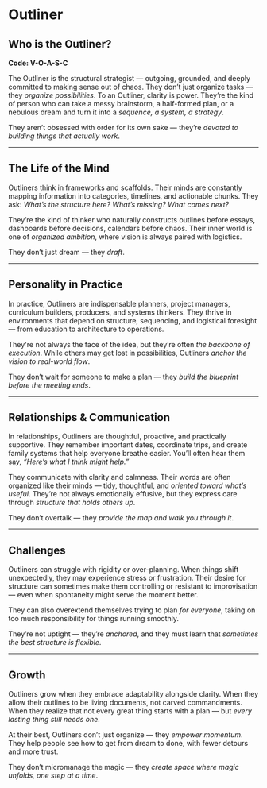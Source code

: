# Outliner
## Who is the Outliner?
**Code: V-O-A-S-C**

The Outliner is the structural strategist — outgoing, grounded, and deeply committed to making sense out of chaos. They don’t just organize tasks — they *organize possibilities*. To an Outliner, clarity is power. They’re the kind of person who can take a messy brainstorm, a half-formed plan, or a nebulous dream and turn it into a *sequence, a system, a strategy*.

They aren’t obsessed with order for its own sake — they’re *devoted to building things that actually work*.

---

## The Life of the Mind

Outliners think in frameworks and scaffolds. Their minds are constantly mapping information into categories, timelines, and actionable chunks. They ask: *What’s the structure here? What’s missing? What comes next?*

They’re the kind of thinker who naturally constructs outlines before essays, dashboards before decisions, calendars before chaos. Their inner world is one of *organized ambition*, where vision is always paired with logistics.

They don’t just dream — they *draft*.

---

## Personality in Practice

In practice, Outliners are indispensable planners, project managers, curriculum builders, producers, and systems thinkers. They thrive in environments that depend on structure, sequencing, and logistical foresight — from education to architecture to operations.

They're not always the face of the idea, but they’re often *the backbone of execution*. While others may get lost in possibilities, Outliners *anchor the vision to real-world flow*.

They don’t wait for someone to make a plan — they *build the blueprint before the meeting ends*.

---

## Relationships & Communication

In relationships, Outliners are thoughtful, proactive, and practically supportive. They remember important dates, coordinate trips, and create family systems that help everyone breathe easier. You’ll often hear them say, *“Here’s what I think might help.”*

They communicate with clarity and calmness. Their words are often organized like their minds — tidy, thoughtful, and *oriented toward what’s useful*. They’re not always emotionally effusive, but they express care through *structure that holds others up*.

They don’t overtalk — they *provide the map and walk you through it*.

---

## Challenges

Outliners can struggle with rigidity or over-planning. When things shift unexpectedly, they may experience stress or frustration. Their desire for structure can sometimes make them controlling or resistant to improvisation — even when spontaneity might serve the moment better.

They can also overextend themselves trying to plan *for everyone*, taking on too much responsibility for things running smoothly.

They’re not uptight — they’re *anchored*, and they must learn that *sometimes the best structure is flexible*.

---

## Growth

Outliners grow when they embrace adaptability alongside clarity. When they allow their outlines to be living documents, not carved commandments. When they realize that not every great thing starts with a plan — but *every lasting thing still needs one*.

At their best, Outliners don’t just organize — they *empower momentum*. They help people see how to get from dream to done, with fewer detours and more trust.

They don’t micromanage the magic — they *create space where magic unfolds, one step at a time*.
